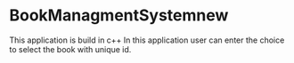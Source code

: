 # BookManagmentSystemnew
This application is build in c++ 
In this application user can enter the choice to select the book with unique id.
